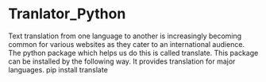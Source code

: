 # Tranlator_Python
Text translation from one language to another is increasingly becoming common for various websites as they cater to an international audience. The python package which helps us do this is called translate.  This package can be installed by the following way. It provides translation for major languages. pip install translate
